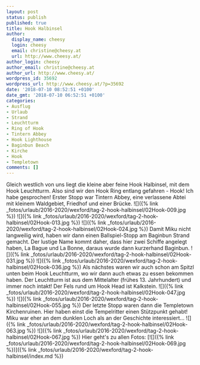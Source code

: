 ```yaml
---
layout: post
status: publish
published: true
title: Hook Halbinsel
author:
  display_name: cheesy
  login: cheesy
  email: christine@cheesy.at
  url: http://www.cheesy.at/
author_login: cheesy
author_email: christine@cheesy.at
author_url: http://www.cheesy.at/
wordpress_id: 35692
wordpress_url: http://www.cheesy.at/?p=35692
date: '2018-07-10 08:52:51 +0100'
date_gmt: '2018-07-10 06:52:51 +0100'
categories:
- Ausflug
- Urlaub
- Strand
- Leuchtturm
- Ring of Hook
- Tintern Abbey
- Hook Lighthouse
- Baginbun Beach
- Kirche
- Hook
- Templetown
comments: []
---
```

Gleich westlich von uns liegt die kleine aber feine Hook Halbinsel, mit dem Hook Leuchtturm. Also sind wir den Hook Ring entlang gefahren - Hook! Ich habe gesprochen!
Erster Stopp war Tintern Abbey, eine verlassene Abtei mit kleinem Waldgebiet, Friedhof und einer Brücke.
![]({% link _fotos/urlaub/2016-2020/wexford/tag-2-hook-halbinsel/02Hook-009.jpg %})
![]({% link _fotos/urlaub/2016-2020/wexford/tag-2-hook-halbinsel/02Hook-013.jpg %})
![]({% link _fotos/urlaub/2016-2020/wexford/tag-2-hook-halbinsel/02Hook-024.jpg %})
Damit Miku nicht langweilig wird, haben wir dann einen Ballspiel-Stopp am Baginbun Strand gemacht. Der lustige Name kommt daher, dass hier zwei Schiffe angelegt haben, La Bague und La Bonne, daraus wurde dann kurzerhand Baginbun.
![]({% link _fotos/urlaub/2016-2020/wexford/tag-2-hook-halbinsel/02Hook-031.jpg %})
![]({% link _fotos/urlaub/2016-2020/wexford/tag-2-hook-halbinsel/02Hook-036.jpg %})
Als nächstes waren wir auch schon am Spitzl unten beim Hook Leuchtturm, wo wir dann auch etwas zu essen bekommen haben. Der Leuchtturm ist aus dem Mittelalter (frühes 13. Jahrhundert) und immer noch intakt! Der Fels rund um Hook Head ist Kalkstein.
![]({% link _fotos/urlaub/2016-2020/wexford/tag-2-hook-halbinsel/02Hook-047.jpg %})
![]({% link _fotos/urlaub/2016-2020/wexford/tag-2-hook-halbinsel/02Hook-055.jpg %})
Der letzte Stopp waren dann die Templetown Kirchenruinen. Hier haben einst die Tempelritter einen Stützpunkt gehabt! Miku war eher an dem dunklen Loch als an der Geschichte interessiert...
![]({% link _fotos/urlaub/2016-2020/wexford/tag-2-hook-halbinsel/02Hook-063.jpg %})
![]({% link _fotos/urlaub/2016-2020/wexford/tag-2-hook-halbinsel/02Hook-067.jpg %})
Hier geht's zu allen Fotos:
[![]({% link _fotos/urlaub/2016-2020/wexford/tag-2-hook-halbinsel/02Hook-069.jpg %})]({% link _fotos/urlaub/2016-2020/wexford/tag-2-hook-halbinsel/index.md %})
